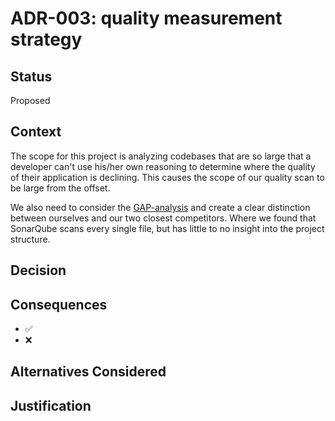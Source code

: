 # ADR-003: quality measurement strategy

## Status
Proposed

## Context
The scope for this project is analyzing codebases that are so large that a developer can't use his/her own reasoning to determine where the quality of their application is declining.
This causes the scope of our quality scan to be large from the offset.

We also need to consider the [GAP-analysis](./documentation#gap-analysis) and create a clear distinction between ourselves and our two closest competitors. Where we found that SonarQube scans every single file, but has little to no insight into the project structure. 

## Decision

## Consequences
- ✅
- ❌

## Alternatives Considered

## Justification
